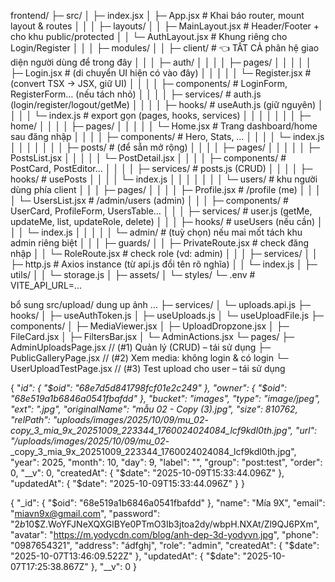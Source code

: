 frontend/
├─ src/
│  ├─ index.jsx
│  ├─ App.jsx                        # Khai báo router, mount layout & routes
│  │
│  ├─ layouts/
│  │  ├─ MainLayout.jsx              # Header/Footer + <Outlet/> cho khu public/protected
│  │  └─ AuthLayout.jsx              # Khung riêng cho Login/Register
│  │
│  ├─ modules/
│  │  ├─ client/                     # 👈 TẤT CẢ phân hệ giao diện người dùng để trong đây
│  │  │  ├─ auth/
│  │  │  │  ├─ pages/
│  │  │  │  │  ├─ Login.jsx          # (di chuyển UI hiện có vào đây)
│  │  │  │  │  └─ Register.jsx       # (convert TSX -> JSX, giữ UI)
│  │  │  │  ├─ components/           # LoginForm, RegisterForm… (nếu tách nhỏ)
│  │  │  │  ├─ services/             # auth.js (login/register/logout/getMe)
│  │  │  │  ├─ hooks/                # useAuth.js (giữ nguyên)
│  │  │  │  └─ index.js              # export gọn (pages, hooks, services)
│  │  │  │
│  │  │  ├─ home/
│  │  │  │  ├─ pages/
│  │  │  │  │  └─ Home.jsx           # Trang dashboard/home sau đăng nhập
│  │  │  │  ├─ components/           # Hero, Stats, …
│  │  │  │  └─ index.js
│  │  │  │
│  │  │  ├─ posts/                   # (để sẵn mở rộng)
│  │  │  │  ├─ pages/
│  │  │  │  │  ├─ PostsList.jsx
│  │  │  │  │  └─ PostDetail.jsx
│  │  │  │  ├─ components/           # PostCard, PostEditor…
│  │  │  │  ├─ services/             # posts.js (CRUD)
│  │  │  │  ├─ hooks/                # usePosts
│  │  │  │  └─ index.js
│  │  │  │
│  │  │  └─ users/                   # khu người dùng phía client
│  │  │     ├─ pages/
│  │  │     │  ├─ Profile.jsx        # /profile (me)
│  │  │     │  └─ UsersList.jsx      # /admin/users (admin)
│  │  │     ├─ components/           # UserCard, ProfileForm, UsersTable…
│  │  │     ├─ services/             # user.js (getMe, updateMe, list, updateRole, delete)
│  │  │     ├─ hooks/                # useUsers (nếu cần)
│  │  │     └─ index.js
│  │  │
│  │  └─ admin/                      # (tuỳ chọn) nếu mai mốt tách khu admin riêng biệt
│  │
│  ├─ guards/
│  │  ├─ PrivateRoute.jsx            # check đăng nhập
│  │  └─ RoleRoute.jsx               # check role (vd: admin)
│  │
│  ├─ services/
│  │  ├─ http.js                     # Axios instance (từ api.js đổi tên rõ nghĩa)
│  │  └─ index.js
│  ├─ utils/
│  │  └─ storage.js
│  ├─ assets/
│  └─ styles/
└─ .env                              # VITE_API_URL=...

bổ sung src/upload/ dung up ảnh ...
├─ services/
│  └─ uploads.api.js
├─ hooks/
│  ├─ useAuthToken.js
│  ├─ useUploads.js
│  └─ useUploadFile.js
├─ components/
│  ├─ MediaViewer.jsx
│  ├─ UploadDropzone.jsx
│  ├─ FileCard.jsx
│  ├─ FiltersBar.jsx
│  └─ AdminActions.jsx
└─ pages/
   ├─ AdminUploadsPage.jsx        // (#1) Quản lý (CRUD) – tái sử dụng
   ├─ PublicGalleryPage.jsx       // (#2) Xem media: không login & có login
   └─ UserUploadTestPage.jsx      // (#3) Test upload cho user – tái sử dụng


{
  "_id": {
    "$oid": "68e7d5d841798fcf01e2c249"
  },
  "owner": {
    "$oid": "68e519a1b6846a0541fbafdd"
  },
  "bucket": "images",
  "type": "image/jpeg",
  "ext": ".jpg",
  "originalName": "mẫu 02 - Copy (3).jpg",
  "size": 810762,
  "relPath": "uploads/images/2025/10/09/mu_02_-_copy_3_mia_9x_20251009_223344_1760024024084_lcf9kdl0th.jpg",
  "url": "/uploads/images/2025/10/09/mu_02_-_copy_3_mia_9x_20251009_223344_1760024024084_lcf9kdl0th.jpg",
  "year": 2025,
  "month": 10,
  "day": 9,
  "label": "",
  "group": "post:test",
  "order": 0,
  "__v": 0,
  "createdAt": {
    "$date": "2025-10-09T15:33:44.096Z"
  },
  "updatedAt": {
    "$date": "2025-10-09T15:33:44.096Z"
  }
}

{
  "_id": {
    "$oid": "68e519a1b6846a0541fbafdd"
  },
  "name": "Mía 9X",
  "email": "miavn9x@gmail.com",
  "password": "$2b$10$Z.WoYFJNeXQXGlBYe0PTmO3Ib3jtoa2dy/wbpH.NXAt/Zl9QJ6PXm",
  "avatar": "https://m.yodycdn.com/blog/anh-dep-3d-yodyvn.jpg",
  "phone": "0987654321",
  "address": "ádfghj",
  "role": "admin",
  "createdAt": {
    "$date": "2025-10-07T13:46:09.522Z"
  },
  "updatedAt": {
    "$date": "2025-10-07T17:25:38.867Z"
  },
  "__v": 0
}